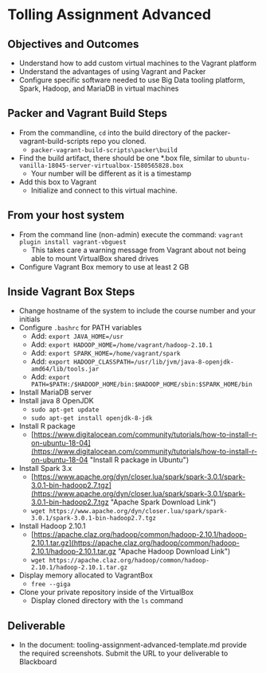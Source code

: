 # Tolling Assignment Advanced

## Objectives and Outcomes

* Understand how to add custom virtual machines to the Vagrant platform
* Understand the advantages of using Vagrant and Packer
* Configure specific software needed to use Big Data tooling platform, Spark, Hadoop, and MariaDB in virtual machines

## Packer and Vagrant Build Steps

* From the commandline, ```cd``` into the build directory of the packer-vagrant-build-scripts repo you cloned.
  * ```packer-vagrant-build-scripts\packer\build```
* Find the build artifact, there should be one *.box file, similar to ```ubuntu-vanilla-18045-server-virtualbox-1580565828.box```
  * Your number will be different as it is a timestamp
* Add this box to Vagrant
  * Initialize and connect to this virtual machine.

## From your host system

* From the command line (non-admin) execute the command: `vagrant plugin install vagrant-vbguest`
  * This takes care a warning message from Vagrant about not being able to mount VirtualBox shared drives
* Configure Vagrant Box memory to use at least 2 GB

## Inside Vagrant Box Steps

* Change hostname of the system to include the course number and your initials
* Configure `.bashrc` for PATH variables
  * Add: `export JAVA_HOME=/usr`
  * Add: `export HADOOP_HOME=/home/vagrant/hadoop-2.10.1`
  * Add: `export SPARK_HOME=/home/vagrant/spark`
  * Add: ```export HADOOP_CLASSPATH=/usr/lib/jvm/java-8-openjdk-amd64/lib/tools.jar```
  * Add: `export PATH=$PATH:/$HADOOP_HOME/bin:$HADOOP_HOME/sbin:$SPARK_HOME/bin`
* Install MariaDB server
* Install java 8 OpenJDK
  * `sudo apt-get update`
  * `sudo apt-get install openjdk-8-jdk`
* Install R package
  * [https://www.digitalocean.com/community/tutorials/how-to-install-r-on-ubuntu-18-04](https://www.digitalocean.com/community/tutorials/how-to-install-r-on-ubuntu-18-04 "Install R package in Ubuntu")
* Install Spark 3.x
  * [https://www.apache.org/dyn/closer.lua/spark/spark-3.0.1/spark-3.0.1-bin-hadoop2.7.tgz](https://www.apache.org/dyn/closer.lua/spark/spark-3.0.1/spark-3.0.1-bin-hadoop2.7.tgz "Apache Spark Download Link")
  * `wget https://www.apache.org/dyn/closer.lua/spark/spark-3.0.1/spark-3.0.1-bin-hadoop2.7.tgz`
* Install Hadoop 2.10.1
  * [https://apache.claz.org/hadoop/common/hadoop-2.10.1/hadoop-2.10.1.tar.gz](https://apache.claz.org/hadoop/common/hadoop-2.10.1/hadoop-2.10.1.tar.gz "Apache Hadoop Download Link")
  * `wget https://apache.claz.org/hadoop/common/hadoop-2.10.1/hadoop-2.10.1.tar.gz`
* Display memory allocated to VagrantBox
  * ```free --giga```
* Clone your private repository inside of the VirtualBox
  * Display cloned directory with the `ls` command

## Deliverable

* In the document: tooling-assignment-advanced-template.md provide the required screenshots.  Submit the URL to your deliverable to Blackboard
  